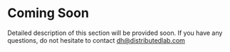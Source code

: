 # Coming Soon

Detailed description of this section will be provided soon.
If you have any questions, do not hesitate to contact dh@distributedlab.com